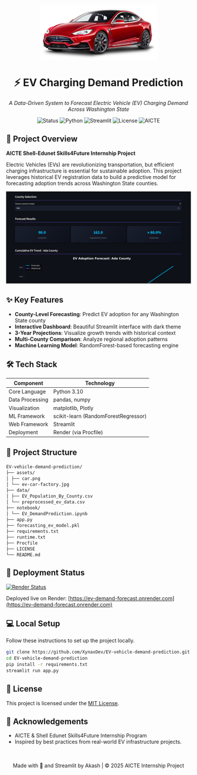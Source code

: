 <div align="center">
  <img style="height:150px;" src="assets/car.png" alt="EV Forecast Dashboard">
  <h1>⚡ EV Charging Demand Prediction</h1>
  <p><em>A Data-Driven System to Forecast Electric Vehicle (EV) Charging Demand Across Washington State</em></p>
  
  <p>
    <img src="https://img.shields.io/badge/Status-Completed-gree?style=flat&logo=github" alt="Status">
    <img src="https://img.shields.io/badge/Python-3.10+-blue?style=flat&logo=python" alt="Python">
    <img src="https://img.shields.io/badge/Streamlit-grey?style=flat&logo=streamlit" alt="Streamlit">
    <img src="https://img.shields.io/badge/License-MIT-green?style=flat" alt="License">
    <img src="https://img.shields.io/badge/AICTE-Skills4Future-blue?style=flat" alt="AICTE">
  </p>
</div>

## 📌 Project Overview

**AICTE Shell-Edunet Skills4Future Internship Project**

Electric Vehicles (EVs) are revolutionizing transportation, but efficient charging infrastructure is essential for sustainable adoption. This project leverages historical EV registration data to build a predictive model for forecasting adoption trends across Washington State counties.

![Dashboard Preview](./assets/dashboard.png)

## ✨ Key Features

- **County-Level Forecasting**: Predict EV adoption for any Washington State county
- **Interactive Dashboard**: Beautiful Streamlit interface with dark theme
- **3-Year Projections**: Visualize growth trends with historical context
- **Multi-County Comparison**: Analyze regional adoption patterns
- **Machine Learning Model**: RandomForest-based forecasting engine

## 🛠️ Tech Stack

| Component           | Technology                          |
|---------------------|-------------------------------------|
| Core Language       | Python 3.10                         |
| Data Processing     | pandas, numpy                       |
| Visualization       | matplotlib, Plotly                  |
| ML Framework        | scikit-learn (RandomForestRegressor)|
| Web Framework       | Streamlit                           |
| Deployment          | Render (via Procfile)               |

## 📂 Project Structure
```
EV-vehicle-demand-prediction/
├── assets/
│ ├── car.png
│ └── ev-car-factory.jpg
├── data/
│ ├── EV_Population_By_County.csv
│ └── preprocessed_ev_data.csv
├── notebook/
│ └── EV_DemandPrediction.ipynb
├── app.py
├── forecasting_ev_model.pkl
├── requirements.txt
├── runtime.txt
├── Procfile
├── LICENSE
└── README.md
```

## 🚀 Deployment Status

[![Render Status](https://img.shields.io/badge/Render-Deployed-46F2B5?logo=render&logoColor=white)](https://ev-demand-forecast.onrender.com)

<!-- [![Render Deployment Status](https://api.render.com/deploy/srv-d26cvvffte5s73enuqs0?type=badge)](https://ev-demand-forecast.onrender.com) -->

Deployed live on Render: [https://ev-demand-forecast.onrender.com](https://ev-demand-forecast.onrender.com)

## 💻 Local Setup
Follow these instructions to set up the project locally.

```bash
git clone https://github.com/XynaxDev/EV-vehicle-demand-prediction.git
cd EV-vehicle-demand-prediction
pip install -r requirements.txt
streamlit run app.py
```

## 📄 License

This project is licensed under the [MIT License](LICENSE).

## 🙏 Acknowledgements

- AICTE & Shell Edunet Skills4Future Internship Program
- Inspired by best practices from real-world EV infrastructure projects.

<br>
<br>
<div align="center"> Made with 💌 and Streamlit by Akash | © 2025 AICTE Internship Project </div>